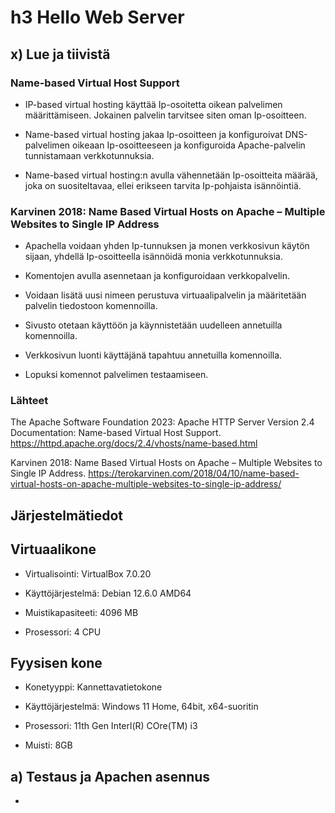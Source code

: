 # h3 Hello Web Server


## x) Lue ja tiivistä



### Name-based Virtual Host Support

- IP-based virtual hosting käyttää Ip-osoitetta oikean palvelimen määrittämiseen. Jokainen palvelin tarvitsee siten oman Ip-osoitteen.

- Name-based virtual hosting jakaa Ip-osoitteen ja konfiguroivat DNS-palvelimen oikeaan Ip-osoitteeseen ja konfiguroida Apache-palvelin tunnistamaan verkkotunnuksia.

- Name-based virtual hosting:n avulla vähennetään Ip-osoitteita määrää, joka on suositeltavaa, ellei erikseen tarvita Ip-pohjaista isännöintiä.


### Karvinen 2018: Name Based Virtual Hosts on Apache – Multiple Websites to Single IP Address

- Apachella voidaan yhden Ip-tunnuksen ja monen verkkosivun käytön sijaan, yhdellä Ip-osoitteella isännöidä monia verkkotunnuksia.

- Komentojen avulla asennetaan ja konfiguroidaan verkkopalvelin.

- Voidaan lisätä uusi nimeen perustuva virtuaalipalvelin ja määritetään palvelin tiedostoon komennoilla.

- Sivusto otetaan käyttöön ja käynnistetään uudelleen annetuilla komennoilla.

- Verkkosivun luonti käyttäjänä tapahtuu annetuilla komennoilla.

- Lopuksi komennot palvelimen testaamiseen.


### Lähteet

The Apache Software Foundation 2023: Apache HTTP Server Version 2.4 Documentation: Name-based Virtual Host Support. https://httpd.apache.org/docs/2.4/vhosts/name-based.html

Karvinen 2018: Name Based Virtual Hosts on Apache – Multiple Websites to Single IP Address. https://terokarvinen.com/2018/04/10/name-based-virtual-hosts-on-apache-multiple-websites-to-single-ip-address/


## Järjestelmätiedot

## Virtuaalikone

- Virtualisointi: VirtualBox 7.0.20

- Käyttöjärjestelmä: Debian 12.6.0 AMD64

- Muistikapasiteeti: 4096 MB

- Prosessori: 4 CPU

## Fyysisen kone

- Konetyyppi: Kannettavatietokone

- Käyttöjärjestelmä: Windows 11 Home, 64bit, x64-suoritin

- Prosessori: 11th Gen Interl(R) COre(TM) i3

- Muisti: 8GB

## a) Testaus ja Apachen asennus

- 
